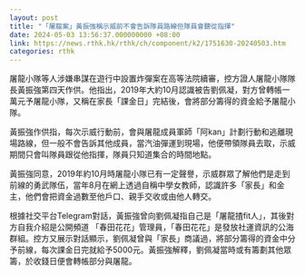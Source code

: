 ```yaml
---
layout: post
title: "「屠龍案」黃振強稱示威前不會告訴隊員路線但隊員會聽從指揮"
date: 2024-05-03 13:56:37.000000000 +08:00
link: https://news.rthk.hk/rthk/ch/component/k2/1751630-20240503.htm
categories: rthk
---
```


屠龍小隊等人涉嫌串謀在遊行中設置炸彈案在高等法院續審，控方證人屠龍小隊隊長黃振強第四天作供。他指出，2019年大約10月認識被告劉佩凝，對方曾轉帳一萬元予屠龍小隊，又稱在家長「課金日」完結後，會將部分籌得的資金給予屠龍小隊。

黃振強作供指，每次示威行動前，會與屠龍成員軍師「阿kan」計劃行動和逃離現場路線，但一般不會告訴其他成員，當汽油彈運到現場，他便帶領隊員去取，示威期間只會叫隊員跟從他指揮，隊員只知道集合的時間地點。

黃振強同意，2019年約10月時屠龍小隊已有一定聲譽，示威群眾了解他們是走到前線的勇武隊伍，當年8月在網上透過自稱中學女教師，認識許多「家長」和金主，他們會把資金過數至他戶口、親手交收或由他人轉交。

根據社交平台Telegram對話，黃振強曾向劉佩凝指自己是「屠龍揸fit人」，其後對方自我介紹是公開頻道 「春田花花」管理員，「春田花花」是發放社運資訊的公海群組。控方又展示對話顯示，劉佩凝曾與「家長」商議過，將部分籌得的資金中分予前線，每次課金日完就給予5000元。黃振強解釋，劉佩凝當時或有籌劃其他眾籌，於收錢日便會轉帳部分與屠龍。
